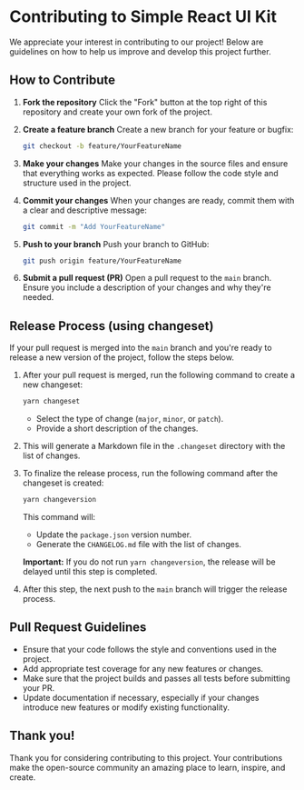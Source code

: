 # Contributing to Simple React UI Kit

We appreciate your interest in contributing to our project! Below are guidelines on how to help us improve and develop this project further.

## How to Contribute

1. **Fork the repository**
   Click the "Fork" button at the top right of this repository and create your own fork of the project.

2. **Create a feature branch**
   Create a new branch for your feature or bugfix:

    ```bash
    git checkout -b feature/YourFeatureName
    ```

3. **Make your changes**
   Make your changes in the source files and ensure that everything works as expected. Please follow the code style and structure used in the project.

4. **Commit your changes**
   When your changes are ready, commit them with a clear and descriptive message:

    ```bash
    git commit -m "Add YourFeatureName"
    ```

5. **Push to your branch**
   Push your branch to GitHub:

    ```bash
    git push origin feature/YourFeatureName
    ```

6. **Submit a pull request (PR)**
   Open a pull request to the `main` branch. Ensure you include a description of your changes and why they're needed.

## Release Process (using changeset)

If your pull request is merged into the `main` branch and you're ready to release a new version of the project, follow the steps below.

1. After your pull request is merged, run the following command to create a new changeset:

    ```bash
    yarn changeset
    ```

    - Select the type of change (`major`, `minor`, or `patch`).
    - Provide a short description of the changes.

2. This will generate a Markdown file in the `.changeset` directory with the list of changes.

3. To finalize the release process, run the following command after the changeset is created:

    ```bash
    yarn changeversion
    ```

    This command will:
    - Update the `package.json` version number.
    - Generate the `CHANGELOG.md` file with the list of changes.

    **Important:** If you do not run `yarn changeversion`, the release will be delayed until this step is completed.

4. After this step, the next push to the `main` branch will trigger the release process.

## Pull Request Guidelines

- Ensure that your code follows the style and conventions used in the project.
- Add appropriate test coverage for any new features or changes.
- Make sure that the project builds and passes all tests before submitting your PR.
- Update documentation if necessary, especially if your changes introduce new features or modify existing functionality.

## Thank you!

Thank you for considering contributing to this project. Your contributions make the open-source community an amazing place to learn, inspire, and create.
